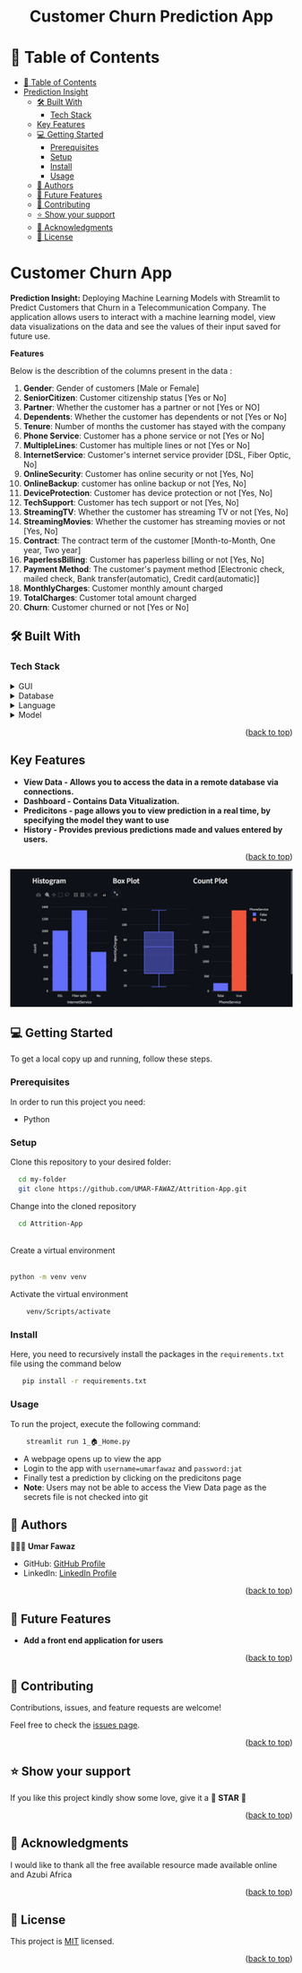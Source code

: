 <a name="readme-top"></a>

<div align="center">
  <h1><b>Customer Churn Prediction App</b></h1>
</div>

<!-- TABLE OF CONTENTS -->

# 📗 Table of Contents

- [📗 Table of Contents](#-table-of-contents)
- [Prediction Insight ](#prediction-insight-)
  - [🛠 Built With ](#-built-with-)
    - [Tech Stack ](#tech-stack-)
  - [Key Features ](#key-features-)
  - [💻 Getting Started ](#-getting-started-)
    - [Prerequisites](#prerequisites)
    - [Setup](#setup)
    - [Install](#install)
    - [Usage](#usage)
  - [👥 Authors ](#-authors-)
  - [🔭 Future Features ](#-future-features-)
  - [🤝 Contributing ](#-contributing-)
  - [⭐️ Show your support ](#️-show-your-support-)
  - [🙏 Acknowledgments ](#-acknowledgments-)
  - [📝 License ](#-license-)

<!-- PROJECT DESCRIPTION -->

# Customer Churn App <a name="about-project"></a>

**Prediction Insight:** Deploying Machine Learning Models with Streamlit to Predict Customers that Churn in a Telecommunication Company. The application allows users to interact with a machine learning model, view data visualizations on the data and see the values of their input saved for future use.

**Features**

 Below is the describtion of the columns present in the data :
1. **Gender**: Gender of customers [Male or Female]
2. **SeniorCitizen**: Customer citizenship status [Yes or No]
3. **Partner**: Whether the customer has a partner or not [Yes or NO]
4. **Dependents**: Whether the customer has dependents or not [Yes or No]
5. **Tenure**:  Number of months the customer has stayed with the company
6. **Phone Service**: Customer has a phone service or not [Yes or No] 
7. **MultipleLines**: Customer has multiple lines or not [Yes or No]
8. **InternetService**: Customer's internet service provider [DSL, Fiber Optic, No]
9. **OnlineSecurity**: Customer has online security or not [Yes, No]
10. **OnlineBackup**: customer has online backup or not [Yes, No]
11. **DeviceProtection**: Customer has device protection or not [Yes, No]
12. **TechSupport**: Customer has tech support or not [Yes, No]
13. **StreamingTV**: Whether the customer has streaming TV or not [Yes, No]
14. **StreamingMovies**: Whether the customer has streaming movies or not [Yes, No]
15. **Contract**: The contract term of the customer [Month-to-Month, One year, Two year]
16. **PaperlessBilling**: Customer has paperless billing or not [Yes, No]
17. **Payment Method**: The customer's payment method [Electronic check, mailed check, Bank transfer(automatic), Credit card(automatic)]
18. **MonthlyCharges**: Customer monthly amount charged
19. **TotalCharges**: Customer total amount charged
20. **Churn**: Customer churned or not [Yes or No]

## 🛠 Built With <a name="built-with"></a>

### Tech Stack <a name="tech-stack"></a>

<details>
  <summary>GUI</summary>
  <ul>
    <li><a href="">Streamlit</a></li>
  </ul>
</details>

<details>
<summary>Database</summary>
  <ul>
    <li><a href="">Microsoft SQL Server</a></li>
  </ul>
</details>

<details>
<summary>Language</summary>
  <ul>
    <li><a href="">Python</a></li>
  </ul>
</details>

<details>
<summary>Model</summary>
  <ul>
    <li><a href="">Sklearn</a></li>
  </ul>
</details>

<p align="right">(<a href="#readme-top">back to top</a>)</p>
<!-- Features -->

## Key Features <a name="key-features"></a>

- **View Data - Allows you to access the data in a remote database via connections.**
- **Dashboard - Contains Data Vitualization.**
- **Predicitons - page allows you to view prediction in a real time, by specifying the model they want to use**
- **History   - Provides previous predictions made and values entered by users.**


<p align="right">(<a href="#readme-top">back to top</a>)</p>

![Image](https://github.com/UMAR-FAWAZ/Attrition-App/blob/main/assets/visual.png)


<!-- GETTING STARTED -->

## 💻 Getting Started <a name="getting-started"></a>


To get a local copy up and running, follow these steps.

### Prerequisites

In order to run this project you need:

- Python

### Setup

Clone this repository to your desired folder:


```sh
  cd my-folder
  git clone https://github.com/UMAR-FAWAZ/Attrition-App.git
```

Change into the cloned repository

```sh
  cd Attrition-App
  
```

Create a virtual environment

```sh

python -m venv venv

```

Activate the virtual environment

```sh
    venv/Scripts/activate
```


### Install

Here, you need to recursively install the packages in the `requirements.txt` file using the command below 

```sh
   pip install -r requirements.txt
```


### Usage

To run the project, execute the following command:


```sh
    streamlit run 1_🏠_Home.py

```

- A webpage opens up to view the app
- Login to the app with `username=umarfawaz` and `password:jat`
- Finally test a prediction by clicking on the predicitons page
- **Note**: Users may not be able to access the View Data page as the secrets file is not checked into git

<!-- AUTHORS -->

## 👥 Authors <a name="authors"></a>

🕵🏽‍♀️ **Umar Fawaz**

- GitHub: [GitHub Profile](https://github.com/UMAR-FAWAZ/Attrition-App)
- LinkedIn: [LinkedIn Profile](https://www.linkedin.com/in/fawaz-umar)

<p align="right">(<a href="#readme-top">back to top</a>)</p>

<!-- FUTURE FEATURES -->

## 🔭 Future Features <a name="future-features"></a>


- **Add a front end application for users**
  
  
<p align="right">(<a href="#readme-top">back to top</a>)</p>

<!-- CONTRIBUTING -->

## 🤝 Contributing <a name="contributing"></a>

Contributions, issues, and feature requests are welcome!

Feel free to check the [issues page](../../issues/).

<p align="right">(<a href="#readme-top">back to top</a>)</p>

<!-- SUPPORT -->

## ⭐️ Show your support <a name="support"></a>

If you like this project kindly show some love, give it a 🌟 **STAR** 🌟

<p align="right">(<a href="#readme-top">back to top</a>)</p>

<!-- ACKNOWLEDGEMENTS -->

## 🙏 Acknowledgments <a name="acknowledgements"></a>

I would like to thank all the free available resource made available online and Azubi Africa

<p align="right">(<a href="#readme-top">back to top</a>)</p>

<!-- LICENSE -->

## 📝 License <a name="license"></a>

This project is [MIT](./LICENSE) licensed.

<p align="right">(<a href="#readme-top">back to top</a>)</p>


